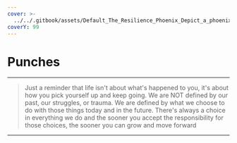 ```yaml
---
cover: >-
  ../../.gitbook/assets/Default_The_Resilience_Phoenix_Depict_a_phoenix_rising_from_th_2_5e6157cc-50f4-4031-a442-ae914c83f2b9_1.jpg
coverY: 99
---
```


# Punches

***

> Just a reminder that life isn't about what's happened to you, it's about how you pick yourself up and keep going. We are NOT defined by our past, our struggles, or trauma. We are defined by what we choose to do with those things today and in the future. There's always a choice in everything we do and the sooner you accept the responsibility for those choices, the sooner you can grow and move forward

***

